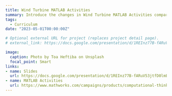```yaml
---
title: Wind Turbine MATLAB Activities
summary: Introduce the changes in Wind Turbine MATLAB Activities compared to that in Water Filter.
tags:
  - Curriculum
date: "2023-05-01T00:00:00Z"

# Optional external URL for project (replaces project detail page).
# external_link: https://docs.google.com/presentation/d/1REInz77B-fARuV53jtfD0lmEr52I0vUo/edit#slide=id.g28cd11fdc44_1_365

image:
  caption: Photo by Toa Heftiba on Unsplash
  focal_point: Smart
links:
- name: Slides
  url: https://docs.google.com/presentation/d/1REInz77B-fARuV53jtfD0lmEr52I0vUo/edit#slide=id.g28cd11fdc44_1_365
- name: MATLAB Activities
  url: https://www.mathworks.com/campaigns/products/computational-thinking-examples.html#
---
```


